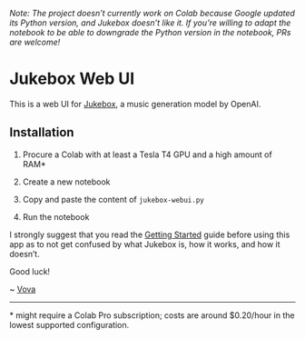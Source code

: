 *Note: The project doesn’t currently work on Colab because Google updated its Python version, and Jukebox doesn’t like it. If you’re willing to adapt the notebook to be able to downgrade the Python version in the notebook, PRs are welcome!*

# Jukebox Web UI

This is a web UI for [Jukebox](https://openai.com/blog/jukebox/), a music generation model by OpenAI.

## Installation

1. Procure a Colab with at least a Tesla T4 GPU and a high amount of RAM*

2. Create a new notebook

3. Copy and paste the content of `jukebox-webui.py`

4. Run the notebook

I strongly suggest that you read the [Getting Started](https://github.com/vzakharov/jukebox-webui/blob/main/docs/getting-started.md) guide before using this app as to not get confused by what Jukebox is, how it works, and how it doesn’t.

Good luck!

~ [Vova](https://twitter.com/vovahimself)

---

\* might require a Colab Pro subscription; costs are around $0.20/hour in the lowest supported configuration.
